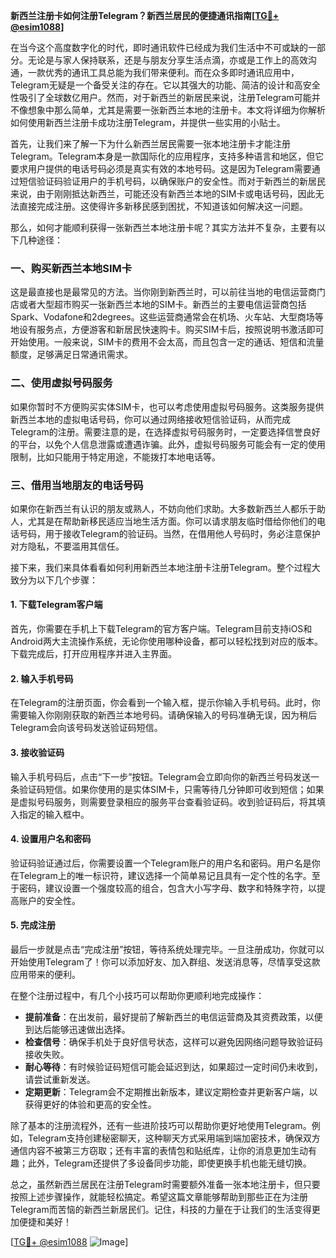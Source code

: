 **新西兰注册卡如何注册Telegram？新西兰居民的便捷通讯指南[[TG💪+ @esim1088](https://t.me/s/esim1088)]**

在当今这个高度数字化的时代，即时通讯软件已经成为我们生活中不可或缺的一部分。无论是与家人保持联系，还是与朋友分享生活点滴，亦或是工作上的高效沟通，一款优秀的通讯工具总能为我们带来便利。而在众多即时通讯应用中，Telegram无疑是一个备受关注的存在。它以其强大的功能、简洁的设计和高安全性吸引了全球数亿用户。然而，对于新西兰的新居民来说，注册Telegram可能并不像想象中那么简单，尤其是需要一张新西兰本地的注册卡。本文将详细为你解析如何使用新西兰注册卡成功注册Telegram，并提供一些实用的小贴士。

首先，让我们来了解一下为什么新西兰居民需要一张本地注册卡才能注册Telegram。Telegram本身是一款国际化的应用程序，支持多种语言和地区，但它要求用户提供的电话号码必须是真实有效的本地号码。这是因为Telegram需要通过短信验证码验证用户的手机号码，以确保账户的安全性。而对于新西兰的新居民来说，由于刚刚抵达新西兰，可能还没有新西兰本地的SIM卡或电话号码，因此无法直接完成注册。这使得许多新移民感到困扰，不知道该如何解决这一问题。

那么，如何才能顺利获得一张新西兰本地注册卡呢？其实方法并不复杂，主要有以下几种途径：

### 一、购买新西兰本地SIM卡

这是最直接也是最常见的方法。当你刚到新西兰时，可以前往当地的电信运营商门店或者大型超市购买一张新西兰本地的SIM卡。新西兰的主要电信运营商包括Spark、Vodafone和2degrees。这些运营商通常会在机场、火车站、大型商场等地设有服务点，方便游客和新居民快速购卡。购买SIM卡后，按照说明书激活即可开始使用。一般来说，SIM卡的费用不会太高，而且包含一定的通话、短信和流量额度，足够满足日常通讯需求。

### 二、使用虚拟号码服务

如果你暂时不方便购买实体SIM卡，也可以考虑使用虚拟号码服务。这类服务提供新西兰本地的虚拟电话号码，你可以通过网络接收短信验证码，从而完成Telegram的注册。需要注意的是，在选择虚拟号码服务时，一定要选择信誉良好的平台，以免个人信息泄露或遭遇诈骗。此外，虚拟号码服务可能会有一定的使用限制，比如只能用于特定用途，不能拨打本地电话等。

### 三、借用当地朋友的电话号码

如果你在新西兰有认识的朋友或熟人，不妨向他们求助。大多数新西兰人都乐于助人，尤其是在帮助新移民适应当地生活方面。你可以请求朋友临时借给你他们的电话号码，用于接收Telegram的验证码。当然，在借用他人号码时，务必注意保护对方隐私，不要滥用其信任。

接下来，我们来具体看看如何利用新西兰本地注册卡注册Telegram。整个过程大致分为以下几个步骤：

#### 1. 下载Telegram客户端

首先，你需要在手机上下载Telegram的官方客户端。Telegram目前支持iOS和Android两大主流操作系统，无论你使用哪种设备，都可以轻松找到对应的版本。下载完成后，打开应用程序并进入主界面。

#### 2. 输入手机号码

在Telegram的注册页面，你会看到一个输入框，提示你输入手机号码。此时，你需要输入你刚刚获取的新西兰本地号码。请确保输入的号码准确无误，因为稍后Telegram会向该号码发送验证码短信。

#### 3. 接收验证码

输入手机号码后，点击“下一步”按钮。Telegram会立即向你的新西兰号码发送一条验证码短信。如果你使用的是实体SIM卡，只需等待几分钟即可收到短信；如果是虚拟号码服务，则需要登录相应的服务平台查看验证码。收到验证码后，将其填入指定的输入框中。

#### 4. 设置用户名和密码

验证码验证通过后，你需要设置一个Telegram账户的用户名和密码。用户名是你在Telegram上的唯一标识符，建议选择一个简单易记且具有一定个性的名字。至于密码，建议设置一个强度较高的组合，包含大小写字母、数字和特殊字符，以提高账户的安全性。

#### 5. 完成注册

最后一步就是点击“完成注册”按钮，等待系统处理完毕。一旦注册成功，你就可以开始使用Telegram了！你可以添加好友、加入群组、发送消息等，尽情享受这款应用带来的便利。

在整个注册过程中，有几个小技巧可以帮助你更顺利地完成操作：

- **提前准备**：在出发前，最好提前了解新西兰的电信运营商及其资费政策，以便到达后能够迅速做出选择。
- **检查信号**：确保手机处于良好信号状态，这样可以避免因网络问题导致验证码接收失败。
- **耐心等待**：有时候验证码短信可能会延迟到达，如果超过一定时间仍未收到，请尝试重新发送。
- **定期更新**：Telegram会不定期推出新版本，建议定期检查并更新客户端，以获得更好的体验和更高的安全性。

除了基本的注册流程外，还有一些进阶技巧可以帮助你更好地使用Telegram。例如，Telegram支持创建秘密聊天，这种聊天方式采用端到端加密技术，确保双方通信内容不被第三方窃取；还有丰富的表情包和贴纸库，让你的消息更加生动有趣；此外，Telegram还提供了多设备同步功能，即使更换手机也能无缝切换。

总之，虽然新西兰居民在注册Telegram时需要额外准备一张本地注册卡，但只要按照上述步骤操作，就能轻松搞定。希望这篇文章能够帮助到那些正在为注册Telegram而苦恼的新西兰新居民们。记住，科技的力量在于让我们的生活变得更加便捷和美好！

[[TG💪+ @esim1088](https://t.me/s/esim1088) ![Image](https://i.postimg.cc/4NQfJmqS/Snipaste-2025-05-13-00-14-12.png)]